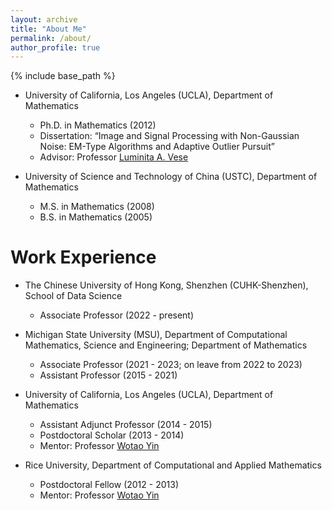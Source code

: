 ```yaml
---
layout: archive
title: "About Me"
permalink: /about/
author_profile: true
---
```


{% include base_path %}

* University of California, Los Angeles (UCLA), Department of Mathematics
  * Ph.D. in Mathematics (2012)
  * Dissertation: “Image and Signal Processing with Non-Gaussian Noise: EM-Type Algorithms and Adaptive Outlier Pursuit”
  * Advisor: Professor [Luminita A. Vese](https://www.math.ucla.edu/~lvese/)

* University of Science and Technology of China (USTC), Department of Mathematics
  * M.S. in Mathematics (2008)
  * B.S. in Mathematics (2005)

Work Experience
======
* The Chinese University of Hong Kong, Shenzhen (CUHK-Shenzhen), School of Data Science
  * Associate Professor (2022 - present)

* Michigan State University (MSU), Department of Computational Mathematics, Science and Engineering; Department of Mathematics
  * Associate Professor (2021 - 2023; on leave from 2022 to 2023) 
  * Assistant Professor (2015 - 2021)

* University of California, Los Angeles (UCLA), Department of Mathematics
  * Assistant Adjunct Professor (2014 - 2015)
  * Postdoctoral Scholar (2013 - 2014)
  * Mentor: Professor [Wotao Yin](https://wotaoyin.mathopt.com/)

* Rice University, Department of Computational and Applied Mathematics
  * Postdoctoral Fellow (2012 - 2013)
  * Mentor: Professor [Wotao Yin](https://wotaoyin.mathopt.com/)




  

